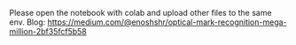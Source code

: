 Please open the notebook with colab and upload other files to the same env.
Blog: https://medium.com/@enoshshr/optical-mark-recognition-mega-million-2bf35fcf5b58
